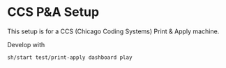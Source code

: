 # CCS P&A Setup

This setup is for a CCS (Chicago Coding Systems) Print & Apply machine.

Develop with

    sh/start test/print-apply dashboard play
